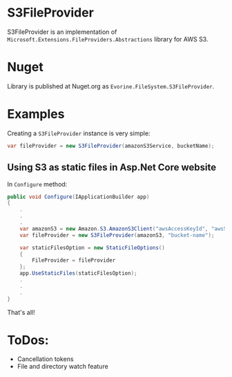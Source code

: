 # S3FileProvider

S3FileProvider is an implementation of `Microsoft.Extensions.FileProviders.Abstractions` library for AWS S3.

# Nuget
Library is published at Nuget.org as `Evorine.FileSystem.S3FileProvider`.

# Examples
Creating a `S3FileProvider` instance is very simple:
```csharp
var fileProvider = new S3FileProvider(amazonS3Service, bucketName);
```

## Using S3 as static files in Asp.Net Core website
In `Configure` method:
```csharp
public void Configure(IApplicationBuilder app)
{
    .
    .
    .
    var amazonS3 = new Amazon.S3.AmazonS3Client("awsAccessKeyId", "awsSecretAccessKey", Amazon.RegionEndpoint.USWest2);
    var fileProvider = new S3FileProvider(amazonS3, "bucket-name");

    var staticFilesOption = new StaticFileOptions()
    {
        FileProvider = fileProvider
    };
    app.UseStaticFiles(staticFilesOption);
    .
    .
    .
}
```
That's all!

# ToDos:
- Cancellation tokens
- File and directory watch feature
